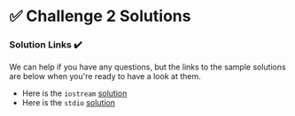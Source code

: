 # ✅ Challenge 2 Solutions

### Solution Links ✔️

We can help if you have any questions, but the links to the sample solutions are below when you're ready to have a look at them.

* Here is the `iostream` [solution](https://cplayground.com/?p=louse-armadillo-peafowl) 
* Here is the `stdio` [solution](https://cplayground.com/?p=oyster-seal-jaguar)


